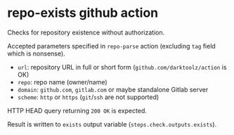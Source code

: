 # repo-exists github action
Checks for repository existence without authorization.

Accepted parameters specified in `repo-parse` action (excluding `tag` field which is nonsense).
- `url`: repository URL in full or short form (`github.com/darktoolz/action` is OK)
- `repo`: repo name (owner/name)
- `domain`: `github.com`, `gitlab.com` or maybe standalone Gitlab server
- `scheme`: `http` or `https` (`git`/`ssh` are not supported)

HTTP HEAD query returning `200 OK` is expected.

Result is written to `exists` output variable (`steps.check.outputs.exists`).
